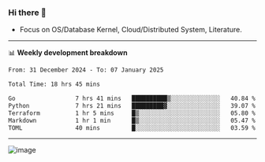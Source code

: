 ### Hi there 👋
<!-- * Daily Meditation via Leetcode/Competitive-Programming. -->
* Focus on OS/Database Kernel, Cloud/Distributed System, Literature.

-------

📊 **Weekly development breakdown**
<!--START_SECTION:waka-->

```txt
From: 31 December 2024 - To: 07 January 2025

Total Time: 18 hrs 45 mins

Go                 7 hrs 41 mins   ██████████▒░░░░░░░░░░░░░░   40.84 %
Python             7 hrs 21 mins   █████████▓░░░░░░░░░░░░░░░   39.07 %
Terraform          1 hr 5 mins     █▒░░░░░░░░░░░░░░░░░░░░░░░   05.80 %
Markdown           1 hr 1 min      █▒░░░░░░░░░░░░░░░░░░░░░░░   05.47 %
TOML               40 mins         █░░░░░░░░░░░░░░░░░░░░░░░░   03.59 %
```

<!--END_SECTION:waka-->

-------

<!-- [![Leetcode Stats](https://leetcard.jacoblin.cool/hzhang413?font=Fira+Mono)](https://leetcode.com/fxrc) -->
![image](./cyberpunk-ghost-in-the-shell.gif)
<!--![image](./gis-archive.png)-->
